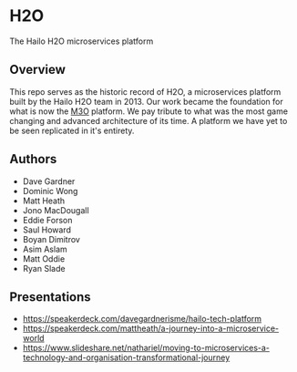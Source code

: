 # H2O

The Hailo H2O microservices platform

## Overview

This repo serves as the historic record of H2O, a microservices platform built by the Hailo H2O team in 2013. Our work became the foundation for what is now the [M3O](https://m3o.com) platform. We pay tribute to what was the most game changing and advanced architecture of its time. A platform we have yet to be seen replicated in it's entirety.

## Authors

- Dave Gardner
- Dominic Wong
- Matt Heath
- Jono MacDougall
- Eddie Forson
- Saul Howard
- Boyan Dimitrov
- Asim Aslam
- Matt Oddie
- Ryan Slade

## Presentations

- https://speakerdeck.com/davegardnerisme/hailo-tech-platform
- https://speakerdeck.com/mattheath/a-journey-into-a-microservice-world
- https://www.slideshare.net/nathariel/moving-to-microservices-a-technology-and-organisation-transformational-journey
